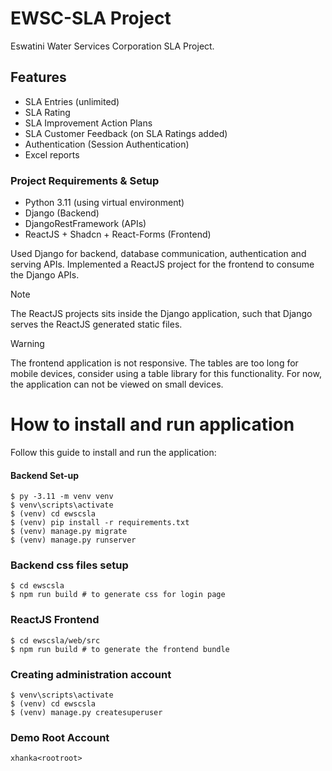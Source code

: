 # EWSC-SLA Project

Eswatini Water Services Corporation SLA Project.

## Features

- SLA Entries (unlimited)
- SLA Rating
- SLA Improvement Action Plans
- SLA Customer Feedback (on SLA Ratings added)
- Authentication (Session Authentication)
- Excel reports

### Project Requirements & Setup

- Python 3.11 (using virtual environment)
- Django (Backend)
- DjangoRestFramework (APIs)
- ReactJS + Shadcn + React-Forms (Frontend)

Used Django for backend, database communication, authentication and serving APIs. Implemented a ReactJS
project for the frontend to consume the Django APIs.

> [!NOTE]
> The ReactJS projects sits inside the Django application, such that Django serves the ReactJS generated static files.

> [!WARNING]  
> The frontend application is not responsive. The tables are too long for mobile devices, consider using a table library
> for this functionality. For now, the application can not be viewed on small devices.

# How to install and run application

Follow this guide to install and run the application:

#### Backend Set-up

```shell
$ py -3.11 -m venv venv
$ venv\scripts\activate
$ (venv) cd ewscsla
$ (venv) pip install -r requirements.txt
$ (venv) manage.py migrate
$ (venv) manage.py runserver
```

### Backend css files setup

```shell
$ cd ewscsla
$ npm run build # to generate css for login page
```

### ReactJS Frontend

```shell
$ cd ewscsla/web/src
$ npm run build # to generate the frontend bundle
```

### Creating administration account

```shell
$ venv\scripts\activate
$ (venv) cd ewscsla
$ (venv) manage.py createsuperuser
```

### Demo Root Account

```shell
xhanka<rootroot>
```
